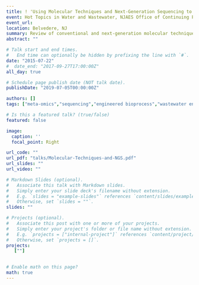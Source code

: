 ```yaml
---
title: ! 'Using Molecular Techniques and Next-Generation Sequencing to Understand and Optimize Wastewater Treatment Processes'
event: Hot Topics in Water and Wastewater, NJAES Office of Continuing Professional Education, Rutgers University
event_url: 
location: Belvedere, NJ
summary: Review of conventional and next-generation molecular techniques used in the design and operation of wastewater treatment processes.
abstract: ""

# Talk start and end times.
#   End time can optionally be hidden by prefixing the line with `#`.
date: "2015-07-22"
#  date_end: "2017-09-27T17:00:00Z"
all_day: true

# Schedule page publish date (NOT talk date).
publishDate: "2019-07-05T00:00:00Z"

authors: []
tags: ["meta-omics","sequencing","engineered bioprocess","wastewater engineering","nutrient cycling"]

# Is this a featured talk? (true/false)
featured: false

image:
  caption: ''
  focal_point: Right

url_code: ""
url_pdf: "talks/Molecular-Techniques-and-NGS.pdf"
url_slides: ""
url_video: ""

# Markdown Slides (optional).
#   Associate this talk with Markdown slides.
#   Simply enter your slide deck's filename without extension.
#   E.g. `slides = "example-slides"` references `content/slides/example-slides.md`.
#   Otherwise, set `slides = ""`.
slides: ""

# Projects (optional).
#   Associate this post with one or more of your projects.
#   Simply enter your project's folder or file name without extension.
#   E.g. `projects = ["internal-project"]` references `content/project/deep-learning/index.md`.
#   Otherwise, set `projects = []`.
projects:
   [""]
 

# Enable math on this page?
math: true
---
```


